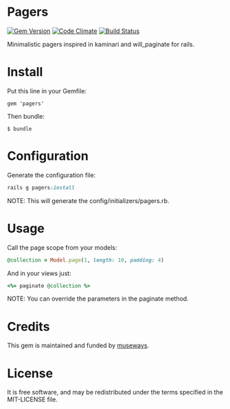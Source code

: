 # Pagers

[![Gem Version](https://badge.fury.io/rb/pagers.svg)](http://badge.fury.io/rb/pagers) [![Code Climate](https://codeclimate.com/github/museways/pagers/badges/gpa.svg)](https://codeclimate.com/github/museways/pagers) [![Build Status](https://travis-ci.org/museways/pagers.svg?branch=3.0.3)](https://travis-ci.org/museways/pagers)

Minimalistic pagers inspired in kaminari and will_paginate for rails.

# Install

Put this line in your Gemfile:

    gem 'pagers'

Then bundle:

    $ bundle

# Configuration

Generate the configuration file:
```ruby
rails g pagers:install
```

NOTE: This will generate the config/initializers/pagers.rb.

# Usage

Call the page scope from your models:
```ruby
@collection = Model.page(1, length: 10, padding: 4)
```

And in your views just:
```ruby
<%= paginate @collection %>
```

NOTE: You can override the parameters in the paginate method.

# Credits

This gem is maintained and funded by [museways](http://museways.com).

# License

It is free software, and may be redistributed under the terms specified in the MIT-LICENSE file.
